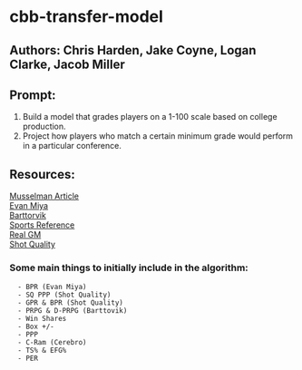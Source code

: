 # cbb-transfer-model

## Authors: Chris Harden, Jake Coyne, Logan Clarke, Jacob Miller

## Prompt:
1. Build a model that grades players on a 1-100 scale based on college production.
2. Project how players who match a certain minimum grade would perform in a particular conference.

## Resources: 
[Musselman Article](https://theathletic.com/2589645/2021/05/17/the-muss-bus-is-loaded-again-with-transfers-which-means-arkansas-is-ready-to-roll/)  
[Evan Miya](https://evanmiya.com/)  
[Barttorvik](https://barttorvik.com/playerstat.php?link=y&year=2021&start=20201101&end=20210501)  
[Sports Reference](https://www.sports-reference.com/cbb/)  
[Real GM](https://basketball.realgm.com/ncaa/stats)  
[Shot Quality](https://shotquality.com/player-stats)  

### Some main things to initially include in the algorithm:
```
  - BPR (Evan Miya)
  - SQ PPP (Shot Quality)
  - GPR & BPR (Shot Quality)
  - PRPG & D-PRPG (Barttovik)
  - Win Shares
  - Box +/-
  - PPP
  - C-Ram (Cerebro)
  - TS% & EFG%
  - PER
```


